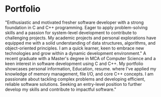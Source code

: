 # Portfolio

"Enthusiastic and motivated fresher software developer with a strong foundation in C and C++ programming. Eager to apply problem-solving skills and a passion for system-level development to contribute to challenging projects. My academic projects and personal explorations have equipped me with a solid understanding of data structures, algorithms, and object-oriented principles. I am a quick learner, keen to embrace new technologies and grow within a dynamic development environment."
A recent graduate with a Master's degree in MCA of Computer Science and a keen interest in software development using C and C++. My portfolio showcases personal information, Education, resume. where I've applied my knowledge of memory management, file I/O, and core C++ concepts. I am passionate about tackling complex problems and developing efficient, reliable software solutions. Seeking an entry-level position to further develop my skills and contribute to impactful software."
